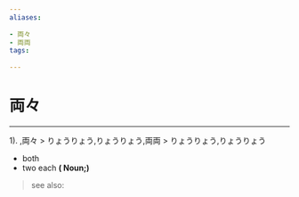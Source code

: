 ```yaml
---
aliases:
    
- 両々
- 両両
tags:
    
---
```


# 両々
---
1).
,両々 > りょうりょう,りょうりょう,両両 > りょうりょう,りょうりょう

- both
- two each
**( Noun;)**
> see also: 
            